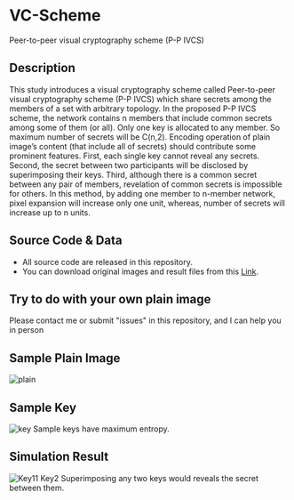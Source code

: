 # VC-Scheme
Peer-to-peer visual cryptography scheme (P-P IVCS)
## Description
This study introduces a visual cryptography scheme called Peer-to-peer visual cryptography scheme (P-P IVCS) which share secrets among the members of a set with arbitrary topology. In the proposed P-P IVCS scheme, the network contains n members that include common secrets among some of them (or all). Only one key is allocated to any member. So maximum number of secrets will be C(n,2). Encoding operation of plain image’s content (that include all of secrets) should contribute some prominent features. First, each single key cannot reveal any secrets. Second, the secret between two participants will be disclosed by superimposing their keys. Third, although there is a common secret between any pair of members, revelation of common secrets is impossible for others. In this method, by adding one member to n-member network, pixel expansion will increase only one unit, whereas, number of secrets will increase up to n units.
## Source Code & Data
* All source code are released in this repository.
* You can download original images and result files from this [Link](https://github.com/omidshafiei/VC-Scheme/blob/main/vcs_code.m).
## Try to do with your own plain image
Please contact me or submit "issues" in this repository, and I can help you in person
## Sample Plain Image
![plain](https://user-images.githubusercontent.com/74077380/99885532-d0f74480-2c4a-11eb-8844-361357572a83.png)
## Sample Key
![key](https://user-images.githubusercontent.com/74077380/99885536-d6ed2580-2c4a-11eb-9fdf-209099d2bea2.png)
Sample keys have maximum entropy.
## Simulation Result
![Key11 Key2](https://user-images.githubusercontent.com/74077380/99885538-dbb1d980-2c4a-11eb-8a1c-6f2d57f673f4.png)
Superimposing any two keys would reveals the secret between them.
